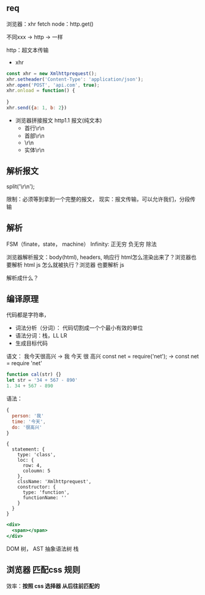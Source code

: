 ## req
浏览器：xhr fetch
node：http.get()

不同xxx -> http  -> 一样

http：超文本传输

- xhr
```js
const xhr = new Xmlhttprequest();
xhr.setheader('Content-Type': 'application/json');
xhr.open('POST', 'api.com', true);
xhr.onload = function() {
  
}
xhr.send({a: 1, b: 2})
```

- 浏览器拼接报文
  http1.1 报文(纯文本)
  - 首行\r\n
  - 首部\r\n
  - \r\n
  - 实体\r\n

## 解析报文

split('\r\n');

限制：必须等到拿到一个完整的报文，
现实：报文传输，可以允许我们，分段传输
  

## 解析
FSM（finate，state， machine）
Infinity: 正无穷 负无穷 除法 

浏览器解析报文：body(html), headers, 响应行
html怎么渲染出来了？浏览器也要解析 html
js 怎么就被执行？浏览器 也要解析 js

解析成什么？


## 编译原理

代码都是字符串，
- 词法分析（分词）： 代码切割成一个个最小有效的单位
- 语法分词：栈，LL LR
- 生成目标代码

语文：
我今天很高兴   -> 我  今天  很  高兴
const net = require('net');  ->  const net = require 'net'
```js
function cal(str) {}
let str = '34 + 567 - 890'
1. 34 + 567 - 890
```

语法：
```js
{
  person: '我'
  time: '今天',
  do: '很高兴'
}
```
```
{
  statement: {
    type: 'class',
    loc: {
      row: 4,
      coloumn: 5
    },
    clssName: 'Xmlhttprequest',
    constructor: {
      type: 'function',
      functionName: ''
    }
  }
}
```

```jsx
<div>
  <span></span>
</div>
```


DOM 树， AST 抽象语法树
栈



## 浏览器 匹配css 规则

效率：**按照 css 选择器 从后往前匹配的**

